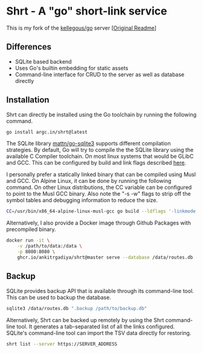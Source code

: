 # Shrt - A "go" short-link service

This is my fork of the [kellegous/go](https://github.com/kellegous/go) server
[[Original
Readme](https://github.com/kellegous/go/blob/043936a95042fbbdcec4ff5263325607797ea54a/README.md)]

## Differences

* SQLite based backend
* Uses Go's builtin embedding for static assets
* Command-line interface for CRUD to the server as well as database directly 

## Installation

Shrt can directly be installed using the Go toolchain by running the following
command.

``` sh
go install argc.in/shrt@latest
```

The SQLite library [mattn/go-sqlite3](https://github.com/mattn/go-sqlite3)
supports different compilation strategies. By default, Go will try to compile
the the SQLite library using the available C Compiler toolchain. On most linux
systems that would be GLibC and GCC. This can be configured by build and link
flags described [here](https://github.com/mattn/go-sqlite3#compilation).

I personally prefer a statically linked binary that can be compiled using Musl
and GCC. On Alpine Linux, it can be done by running the following command. On
other Linux distributions, the CC variable can be configured to point to the
Musl GCC binary. Also note the "-s -w" flags to strip off the symbol tables and
debugging information to reduce the size.

``` sh
CC=/usr/bin/x86_64-alpine-linux-musl-gcc go build --ldflags '-linkmode external -extldflags "-static" -s -w' -o shrt main.go
```

Alternatively, I also provide a Docker image through Github Packages with
precompiled binary.

``` sh
docker run -it \
    -v /path/to/data:/data \
    -p 8080:8080 \
    ghcr.io/ankitrgadiya/shrt@master serve --database /data/routes.db --addr 0.0.0.0:8080
```

## Backup

SQLite provides backup API that is available through its command-line tool. This
can be used to backup the database.

``` sh
sqlite3 /data/routes.db ".backup /path/to/backup.db"
```

Alternatively, Shrt can be backed up remotely by using the Shrt command-line
tool. It generates a tab-separated list of all the links configured. SQLite's
command-line tool can import the TSV data directly for restoring.

``` sh
shrt list --server https://SERVER_ADDRESS
```

